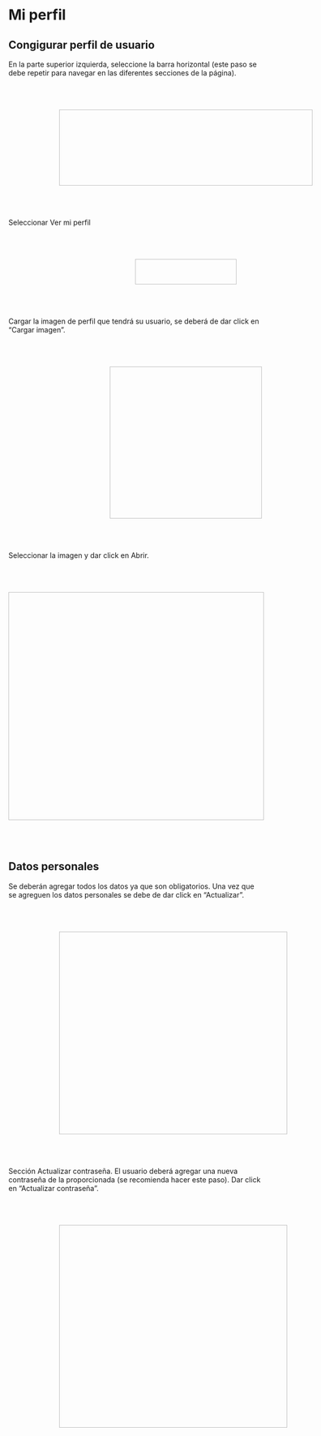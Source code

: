 # Mi perfil

## Congigurar perfil de usuario

En la parte superior izquierda, seleccione la barra horizontal (este
paso se debe repetir para navegar en las diferentes secciones de la
página).

<img :src="$withBase('/img/configurar-perfil-de-usuario-1.png')" width="500" height="150" hspace="100" vspace="50">

Seleccionar Ver mi perfil

<img :src="$withBase('/img/configurar-perfil-de-usuario-2.png')" width="200" height="50" hspace="250" vspace="50">

Cargar la imagen de perfil que tendrá su usuario, se deberá de dar
click en “Cargar imagen”.

<img :src="$withBase('/img/configurar-perfil-de-usuario-3.png')" width="300" height="300" hspace="200" vspace="50">

Seleccionar la imagen y dar click en Abrir.

<img :src="$withBase('/img/configurar-perfil-de-usuario-4.png')" width="750" height="450" hspace="0" vspace="50">

## Datos personales

Se deberán agregar todos los datos ya que son obligatorios.
Una vez que se agreguen los datos personales se debe de dar click
en “Actualizar”.

<img :src="$withBase('/img/datos-personales-1.png')" width="450" height="400" hspace="100" vspace="50">

Sección Actualizar contraseña. El usuario deberá agregar una
nueva contraseña de la proporcionada (se recomienda hacer este
paso).
Dar click en “Actualizar contraseña”. 

<img :src="$withBase('/img/datos-personales-2.png')" width="450" height="400" hspace="100" vspace="50">